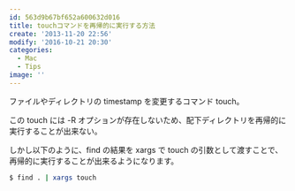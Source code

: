 ```yaml
---
id: 563d9b67bf652a600632d016
title: touchコマンドを再帰的に実行する方法
create: '2013-11-20 22:56'
modify: '2016-10-21 20:30'
categories:
  - Mac
  - Tips
image: ''
---
```


ファイルやディレクトリの timestamp を変更するコマンド touch。

この touch には -R オプションが存在しないため、配下ディレクトリを再帰的に実行することが出来ない。

しかし以下のように、find の結果を xargs で touch の引数として渡すことで、再帰的に実行することが出来るようになります。

```bash
$ find . | xargs touch
```

<!-- more -->
